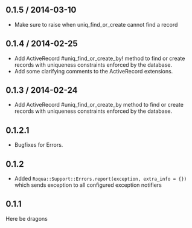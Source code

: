 ## 0.1.5 / 2014-03-10

* Make sure to raise when uniq_find_or_create cannot find a record

## 0.1.4 / 2014-02-25

* Add ActiveRecord \#uniq\_find\_or\_create\_by! method to find or create records with uniqueness constraints enforced by the database.
* Add some clarifying comments to the ActiveRecord extensions.

## 0.1.3 / 2014-02-24

* Add ActiveRecord \#uniq\_find\_or\_create\_by method to find or create records with uniqueness constraints enforced by the database.

## 0.1.2.1

* Bugfixes for Errors.

## 0.1.2

* Added `Roqua::Support::Errors.report(exception, extra_info = {})` which sends exception to all configured exception notifiers

## 0.1.1

Here be dragons
